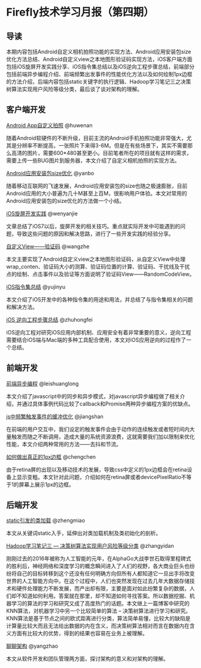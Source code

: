 # Firefly技术学习月报（第四期）

## 导读

本期内容包括Android自定义相机拍照功能的实现方法、Android应用安装包size优化方法总结、Android自定义view之本地图形验证码实现方法，iOS客户端方面包括iOS旋屏开发实践分享、iOS指令集总结以及iOS逆向工程步骤总结，前端部分包括前端异步编程介绍、前端频繁出发事件的性能优化方法以及如何绘制1px边框的方法介绍，后端内容包括static关键字的执行逻辑、Hadoop学习笔记三之决策树算法实现用户风险等级分类，最后谈了谈对架构的理解。

## 客户端开发

[Android App自定义拍照](http://blog.csdn.net/qq309909897/article/details/53991430) @huwenan
  
  随着Android软硬件的不断升级，目前主流的Android手机拍照功能非常强大，尤其是分辨率不断提高，一张照片下来得3-6M。但是在有些场景下，其实不需要那么高清的图片，需要600*480甚至更小。目前笔者所在的项目就有这样的需求，需要上传一些BUG图片到服务器，本文介绍了自定义相机拍照的实现方法。

[Android应用安装包size优化](https://github.com/yanbo200303/studynotes/blob/master/Android%E5%BA%94%E7%94%A8%E5%AE%89%E8%A3%85%E5%8C%85size%E4%BC%98%E5%8C%96.md) @yanbo
  
  随着移动互联网的飞速发展，Android应用安装包的size也随之极速膨胀，目前Android应用的大小普遍为几十M甚至上百M，很影响用户体验。本文对常用的Android应用安装包的size优化的方法做一个小结。

[iOS旋屏开发实践](http://www.jianshu.com/p/6ffdc0d6928b) @wenyanjie
  
  文章总结了iOS7以后，旋屏开发的相关技巧。重点就实际开发中可能遇到的问题，导致这些问题的原因和解决思路，进行了一些开发实践的经验分享。

[自定义View——验证码](https://wangzzzz.github.io/html/3/randomview.html) @wangzhe
  
  本文主要实现了Android自定义view之本地图形验证码，从自定义View中处理wrap_conten、验证码大小的测算、验证码位置的计算、验证码、干扰线及干扰点的绘制、点击事件以及验证等方面说明了验证码View——RandomCodeView。

[iOS指令集总结](http://www.jianshu.com/p/0ea8b6c566e1) @yujinyu
  
  本文介绍了iOS开发中的各种指令集的用途和用法，并总结了与指令集相关的问题和解决方法。

[iOS 逆向工程步骤总结](http://www.jianshu.com/p/b765dd97a337) @zhuhongfei
  
  iOS逆向工程对研究iOS应用内部机制、应用安全有着非常重要的意义，逆向工程需要结合iOS端与Mac端的多种工具配合使用，本文对iOS应用逆向的过程作了一个总结。

## 前端开发

[前端异步编程](https://github.com/rayswim/blog/blob/master/src/javascript_asynchronous_programming.md) @leishuanglong
  
  本文介绍了javascript中的同步和异步模式，对javascript异步编程做了相关介绍，并通过具体事例代码比较了callback和Promise两种异步编程方案的优缺点。

[js中频繁触发事件的缓冲优化](https://github.com/gingermount/gingermount.github.io/blob/master/js%E4%B8%AD%E9%A2%91%E7%B9%81%E8%A7%A6%E5%8F%91%E4%BA%8B%E4%BB%B6%E7%9A%84%E7%BC%93%E5%86%B2%E4%BC%98%E5%8C%96.md) @jiangshan
  
  在前端的用户交互中，我们设定的触发事件会由于动作的连续触发或者短时间内大量触发而随之不断调用，造成大量的系统资源浪费，这就需要我们加以限制来优化性能，本文介绍两种常用的方法——去抖和节流。

[如何做出真正的1px边框](https://github.com/ToBeNumerOne/blog/blob/master/border.md) @chengchen
  
  由于retina屏的出现以及移动技术的发展，导致css中定义的1px边框会在retina设备上显示变粗。本文针对此问题，介绍如何在retina屏或者devicePixelRatio不等于1的屏幕上展示1px的边框。

## 后端开发

[static引发的类加载](https://github.com/ZmRepo/ZmRepo.github.io/blob/master/Static%E5%BC%95%E5%8F%91%E7%9A%84%E7%B1%BB%E5%8A%A0%E8%BD%BD.md) @zhengmiao
  
  本文从关键词static入手，延伸出对类加载机制及类初始化的剖析。

[Hadoop学习笔记三 — 决策树算法实现用户风险等级分类](http://blog.csdn.net/gloria_dandan/article/details/53983811) @zhangyidan
  
  刚刚过去的2016年被称为人工智能的元年，在AlphaGo大战李世石取得里程碑式的胜利后，神经网络和深度学习的概念瞬间进入了人们的视野，各大商业巨头也纷纷将自己的目标转移到这个还没有任何明确方向但所有人都知道它一旦出手将改变世界的人工智能方向中。在这个过程中，人们也突然发现在过去几年大数据存储技术和硬件处理能力不断发展，而产出却有限，主要是面对如此纷繁复杂的数据，人们却不知道如何利用。答案就在那里，却不知道如何寻找答案。所以数据挖掘、机器学习的算法的学习和研究又成了高度热门的话题。本文继上一篇博客中研究的KNN算法，对机器学习中另一个比较简单的算法 – 决策树算法进行学习和研究。KNN算法是基于节点之间的欧式距离进行分类，算法简单易懂，比较大的缺陷是计算量比较大而且无法给出数据的内在含义，而决策树算法相对而言在数据内在含义方面有比较大的优势，得到的结果也容易在业务上被理解。

[聊聊架构](https://github.com/gulfer/gulfer.github.io/blob/master/Architecture.md) @yangzhao
  
  本文从软件开发和团队管理两方面，探讨架构的意义和对架构的理解。



